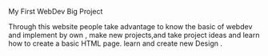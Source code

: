 My First WebDev Big Project

Through this website people take advantage to know the basic of webdev and implement by own , 
make new projects,and take project ideas and learn how to create a basic HTML page.
learn and create new Design .

